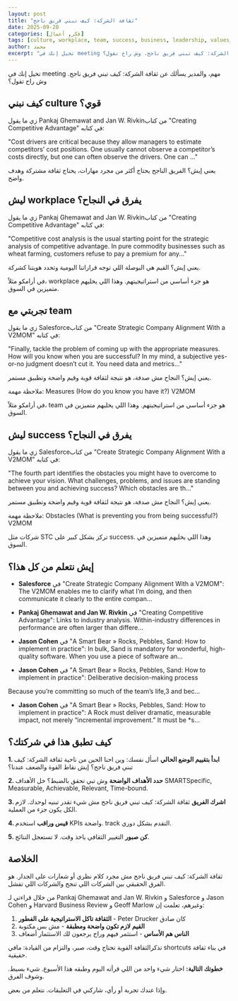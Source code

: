 ```yaml
---
layout: post
title: "ثقافة الشركة: كيف تبني فريق ناجح"
date: 2025-09-20
categories: [فكر, أعمال]
tags: [culture, workplace, team, success, business, leadership, values, organization]
author: محمد
excerpt: "تخيل إنك في meeting مهم، والمدير يسألك عن ثقافة الشركة: كيف تبني فريق ناجح. وش راح تقول؟"
---
```


تخيل إنك في meeting مهم، والمدير يسألك عن ثقافة الشركة: كيف تبني فريق ناجح. وش راح تقول؟

## كيف نبني culture قوي؟

زي ما يقول <span class="margin-trigger">Pankaj Ghemawat and Jan W. Rivkin</span><span class="margin-note">من كتاب "Creating Competitive Advantage"</span> في كتابه:

"Cost drivers are critical because they allow managers to estimate competitors’ cost positions. One usually cannot observe a competitor’s costs directly, but one can often observe the drivers. One can ..."

يعني إيش؟ الفريق الناجح يحتاج أكثر من مجرد مهارات، يحتاج ثقافة مشتركة وهدف واضح.

## ليش workplace يفرق في النجاح؟

زي ما يقول <span class="margin-trigger">Pankaj Ghemawat and Jan W. Rivkin</span><span class="margin-note">من كتاب "Creating Competitive Advantage"</span> في كتابه:

"Competitive cost analysis is the usual starting point for the strategic analysis of competitive advantage. In pure commodity businesses such as wheat farming, customers refuse to pay a premium for any..."

يعني إيش؟ القيم هي البوصلة اللي توجه قراراتنا اليومية وتحدد هويتنا كشركة.

في أرامكو مثلاً، workplace هو جزء أساسي من استراتيجيتهم. وهذا اللي يخليهم متميزين في السوق.

## تجربتي مع team

زي ما يقول <span class="margin-trigger">Salesforce</span><span class="margin-note">من كتاب "Create Strategic Company Alignment With a V2MOM"</span> في كتابه:

"Finally, tackle the problem of coming up with the appropriate measures. How will you know when you are successful? In my mind, a subjective yes-or-no judgment doesn’t cut it. You need data and metrics..."

يعني إيش؟ النجاح مش صدفة، هو نتيجة لثقافة قوية وقيم واضحة وتطبيق مستمر.

ملاحظة مهمة: Measures (How do you know you have it?) V2MOM

في أرامكو مثلاً، team هو جزء أساسي من استراتيجيتهم. وهذا اللي يخليهم متميزين في السوق.

## ليش success يفرق في النجاح؟

زي ما يقول <span class="margin-trigger">Salesforce</span><span class="margin-note">من كتاب "Create Strategic Company Alignment With a V2MOM"</span> في كتابه:

"The fourth part identifies the obstacles you might have to overcome to achieve your vision. What challenges, problems, and issues are standing between you and achieving success? Which obstacles are th..."

يعني إيش؟ النجاح مش صدفة، هو نتيجة لثقافة قوية وقيم واضحة وتطبيق مستمر.

ملاحظة مهمة: Obstacles (What is preventing you from being successful?) V2MOM

شركات مثل STC تركز بشكل كبير على success. وهذا اللي يخليهم متميزين في السوق.

## إيش نتعلم من كل هذا؟

- **Salesforce** في "Create Strategic Company Alignment With a V2MOM": The V2MOM enables me to clarify what I’m doing, and then communicate it clearly to the entire compan...

- **Pankaj Ghemawat and Jan W. Rivkin** في "Creating Competitive Advantage": Links to industry analysis. Within-industry differences in performance are often larger than differe...

- **Jason Cohen** في "A Smart Bear » Rocks, Pebbles, Sand: How to implement in practice": In bulk, Sand is mandatory for wonderful, high-quality software. When you use a piece of software an...

- **Jason Cohen** في "A Smart Bear » Rocks, Pebbles, Sand: How to implement in practice": Deliberative decision-making process

Because you’re committing so much of the team’s life,3 and bec...

- **Jason Cohen** في "A Smart Bear » Rocks, Pebbles, Sand: How to implement in practice": A Rock must deliver dramatic, measurable impact, not merely “incremental improvement.” It must be *s...

## كيف تطبق هذا في شركتك؟

**1. ابدأ بتقييم الوضع الحالي**
اسأل نفسك: وين احنا الحين من ناحية ثقافة الشركة: كيف تبني فريق ناجح؟ إيش نقاط القوة والضعف عندنا؟

**2. حدد الأهداف الواضحة**
وش تبي تحقق بالضبط؟ خل الأهداف <span class="margin-trigger">SMART</span><span class="margin-note">Specific, Measurable, Achievable, Relevant, Time-bound</span>.

**3. اشرك الفريق**
ثقافة الشركة: كيف تبني فريق ناجح مش شيء تقدر تبنيه لوحدك. لازم الكل يكون جزء من العملية.

**4. قيس وراقب**
استخدم KPIs واضحة. track التقدم بشكل دوري.

**5. كن صبور**
التغيير الثقافي ياخذ وقت. لا تستعجل النتائج.

## الخلاصة

ثقافة الشركة: كيف تبني فريق ناجح مش مجرد كلام نظري أو شعارات على الجدار. هو الفرق الحقيقي بين الشركات اللي تنجح والشركات اللي تفشل.

من خلال قراءتي لـ Pankaj Ghemawat and Jan W. Rivkin و Salesforce و Jason Cohen و Harvard Business Review و Geoff Marlow وغيرهم، تعلمت إن:

1. **الثقافة تاكل الاستراتيجية على الفطور** - Peter Drucker كان صادق
2. **القيم لازم تكون واضحة ومطبقة** - مش بس مكتوبة
3. **الناس هم الأساس** - استثمر فيهم وراح يرجعون لك الاستثمار أضعاف

<span class="margin-trigger">تذكر</span><span class="margin-note">الثقافة القوية تحتاج وقت، صبر، والتزام من القيادة</span>: مافي shortcuts في بناء ثقافة حقيقية.

**خطوتك التالية:**
اختار شيء واحد من اللي قرأته اليوم وطبقه هذا الأسبوع. شيء بسيط. وشوف الفرق.

وإذا عندك تجربة أو رأي، شاركني في التعليقات. نتعلم من بعض.